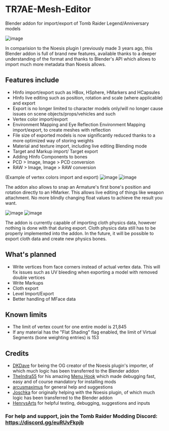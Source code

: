 # TR7AE-Mesh-Editor
Blender addon for import/export of Tomb Raider Legend/Anniversary models

![image](https://github.com/user-attachments/assets/e7ab59bf-9154-4941-a179-57b487745039)

In comparision to the Noesis plugin I previously made 3 years ago, this Blender addon is full of brand new features, available thanks to a deeper understanding of the format and thanks to Blender's API which allows to import much more metadata than Noesis allows.

## Features include

- HInfo import/export such as HBox, HSphere, HMarkers and HCapsules
- HInfo live editing such as position, rotation and scale (where applicable) and export
- Export is no longer limited to character models only/will no longer cause issues on scene objects/props/vehicles and such
- Vertex color import/export
- Environment Mapping and Eye Reflection Environment Mapping import/export, to create meshes with reflection
- File size of exported models is now significantly reduced thanks to a more optimized way of storing weights
- Material and texture import, including live editing Blending mode
- Target and Markup import/ Target export
- Adding HInfo Components to bones
- PCD > Image, Image > PCD conversion
- RAW > Image, Image > RAW conversion

(Example of vertex colors import and export)
![image](https://github.com/user-attachments/assets/d091a715-27c8-499d-a7cd-52276eb7cd7a)
![image](https://github.com/user-attachments/assets/962cdcf0-aed4-40ee-8735-fb1383037244)

The addon also allows to snap an Armature's first bone's position and rotation directly to an HMarker. This allows live editing of things like weapon attachment. No more blindly changing float values to achieve the result you want.

![image](https://github.com/user-attachments/assets/219cbc91-38e2-4a32-9ba1-d064bb372866)
![image](https://github.com/user-attachments/assets/16e04bb3-9fc0-4d95-8b37-37c2e3eebc45)

The addon is currently capable of importing cloth physics data, however nothing is done with that during export. Cloth physics data still has to be properly implemented into the addon. In the future, it will be possible to export cloth data and create new physics bones.

## What's planned

- Write vertices from face corners instead of actual vertex data. This will fix issues such as UV bleeding when exporting a model with removed double vertices
- Write Markups
- Cloth export
- Level Import/Export
- Better handling of MFace data

## Known limits

- The limit of vertex count for one entire model is 21,845
- If any material has the "Flat Shading" flag enabled, the limit of Virtual Segments (bone weighting entries) is 153

## Credits

* [DKDave](https://github.com/DKDave) for being the OG creator of the Noesis plugin's importer, of which much logic has been transferred to the Blender addon
* [TheIndra55](https://github.com/TheIndra55) for his amazing [Menu Hook](https://github.com/TheIndra55/TRLAU-menu-hook) which made debugging fast, easy and of course mandatory for installing mods
* [arcusmaximus](https://github.com/arcusmaximus) for general help and suggestions
* [Joschka](https://forum.xentax.com/memberlist.php?mode=viewprofile&u=82197) for originally helping with the Noesis plugin, of which much logic has been transferred to the Blender addon
* [HenrysArts](https://x.com/HenrysArts) for helpful testing, debugging, suggestions and inputs


### For help and support, join the Tomb Raider Modding Discord: https://discord.gg/euRUvFkpjb
